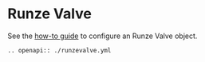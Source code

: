# Runze Valve
See the [how-to guide](../../devices/valves/runze_valve) to configure an Runze Valve object.

```{eval-rst}
.. openapi:: ./runzevalve.yml
```
